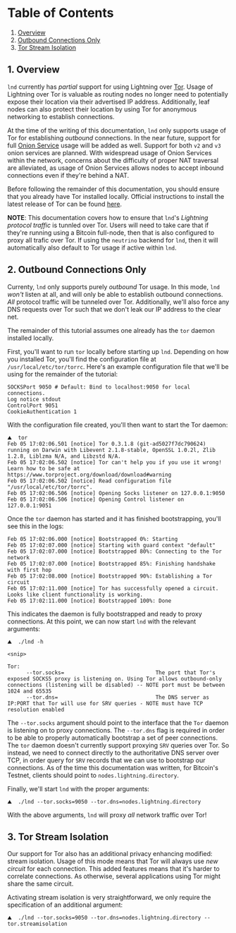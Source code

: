 # Table of Contents
1. [Overview](#Overview)
2. [Outbound Connections Only](#outbound-connections-only)
3. [Tor Stream Isolation](#tor-stream-isolation)

## 1. Overview

`lnd` currently has _partial_ support for using Lightning over
[Tor](https://www.torproject.org/). Usage of Lightning over Tor is valuable as
routing nodes no longer need to potentially expose their location via their
advertised IP address. Additionally, leaf nodes can also protect their location
by using Tor for anonymous networking to establish connections.  

At the time of the writing of this documentation, `lnd` only supports usage of
Tor for establishing _outbound_ connections. In the near future, support for
full [Onion Service](https://www.torproject.org/docs/onion-services.html.en)
usage will be added as well. Support for both `v2` and `v3` onion services are
planned. With widespread usage of Onion Services within the network, concerns
about the difficulty of proper NAT traversal are alleviated, as usage of Onion
Services allows nodes to accept inbound connections even if they're behind a
NAT.

Before following the remainder of this documentation, you should ensure that
you already have Tor installed locally. Official instructions to install the
latest release of Tor can be found
[here](https://www.torproject.org/docs/tor-doc-unix.html.en).

**NOTE**: This documentation covers how to ensure that `lnd`'s _Lightning
protocol traffic_ is tunnled over Tor. Users will need to take care that if
they're running using a Bitcoin full-node, then that is also configured to
proxy all trafic over Tor. If using the `neutrino` backend for `lnd`, then it
will automatically also default to Tor usage if active within `lnd`.


## 2. Outbound Connections Only

Currenty, `lnd` only supports purely _outbound_ Tor usage. In this mode, `lnd`
_won't_ listen at all, and will only be able to establish outbound connections.
_All_ protocol traffic will be tunneled over Tor. Additionally, we'll also
force any DNS requests over Tor such that we don't leak our IP address to the
clear net.

The remainder of this tutorial assumes one already has the `tor` daemon
installed locally.

First, you'll want to run `tor` locally before starting up `lnd`. Depending on
how you installed Tor, you'll find the configuration file at
`/usr/local/etc/tor/torrc`. Here's an example configuration file that we'll be
using for the remainder of the tutorial:
```
SOCKSPort 9050 # Default: Bind to localhost:9050 for local connections.
Log notice stdout
ControlPort 9051
CookieAuthentication 1
```

With the configuration file created, you'll then want to start the Tor daemon:
```
⛰  tor
Feb 05 17:02:06.501 [notice] Tor 0.3.1.8 (git-ad5027f7dc790624) running on Darwin with Libevent 2.1.8-stable, OpenSSL 1.0.2l, Zlib 1.2.8, Liblzma N/A, and Libzstd N/A.
Feb 05 17:02:06.502 [notice] Tor can't help you if you use it wrong! Learn how to be safe at https://www.torproject.org/download/download#warning
Feb 05 17:02:06.502 [notice] Read configuration file "/usr/local/etc/tor/torrc".
Feb 05 17:02:06.506 [notice] Opening Socks listener on 127.0.0.1:9050
Feb 05 17:02:06.506 [notice] Opening Control listener on 127.0.0.1:9051
```

Once the `tor` daemon has started and it has finished bootstrapping, you'll see this in the logs:
```
Feb 05 17:02:06.000 [notice] Bootstrapped 0%: Starting
Feb 05 17:02:07.000 [notice] Starting with guard context "default"
Feb 05 17:02:07.000 [notice] Bootstrapped 80%: Connecting to the Tor network
Feb 05 17:02:07.000 [notice] Bootstrapped 85%: Finishing handshake with first hop
Feb 05 17:02:08.000 [notice] Bootstrapped 90%: Establishing a Tor circuit
Feb 05 17:02:11.000 [notice] Tor has successfully opened a circuit. Looks like client functionality is working.
Feb 05 17:02:11.000 [notice] Bootstrapped 100%: Done
```

This indicates the daemon is fully bootstrapped and ready to proxy connections.
At this point, we can now start `lnd` with the relevant arguments:

```
⛰  ./lnd -h

<snip>

Tor:
      --tor.socks=                             The port that Tor's exposed SOCKS5 proxy is listening on. Using Tor allows outbound-only connections (listening will be disabled) -- NOTE port must be between 1024 and 65535
      --tor.dns=                               The DNS server as IP:PORT that Tor will use for SRV queries - NOTE must have TCP resolution enabled
```

The `--tor.socks` argument should point to the interface that the `Tor` daemon
is listening on to proxy connections. The `--tor.dns` flag is required in order
to be able to properly automatically bootstrap a set of peer connections. The
`tor` daemon doesn't currently support proxying `SRV` queries over Tor. So
instead, we need to connect directly to the authoritative DNS server over TCP,
in order query for `SRV` records that we can use to bootstrap our connections.
As of the time this documentation was written, for Bitcoin's Testnet, clients
should point to `nodes.lightning.directory`.

Finally, we'll start `lnd` with the proper arguments:
```
⛰  ./lnd --tor.socks=9050 --tor.dns=nodes.lightning.directory
```

With the above arguments, `lnd` will proxy _all_ network traffic over Tor!


## 3. Tor Stream Isolation

Our support for Tor also has an additional privacy enhancing modified: stream
isolation. Usage of this mode means that Tor will always use  _new circuit_ for
each connection. This added features means that it's harder to correlate
connections. As otherwise, several applications using Tor might share the same
circuit.

Activating stream isolation is very straightforward, we only require the
specification of an additional argument:
```
⛰  ./lnd --tor.socks=9050 --tor.dns=nodes.lightning.directory --tor.streamisolation
```

